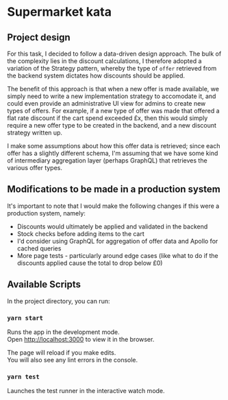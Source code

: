 # Supermarket kata

## Project design

For this task, I decided to follow a data-driven design approach. The bulk of the complexity lies in the discount calculations, I therefore adopted a variation of the Strategy pattern, whereby the type of `offer` retrieved from the backend system dictates how discounts should be applied. 

The benefit of this approach is that when a new offer is made available, we simply need to write a new implementation strategy to accomodate it, and could even provide an administrative UI view for admins to create new types of offers. For example, if a new type of offer was made that offered a flat rate discount if the cart spend exceeded £x, then this would simply require a new offer type to be created in the backend, and a new discount strategy written up.

I make some assumptions about how this offer data is retrieved; since each offer has a slightly different schema, I'm assuming that we have some kind of intermediary aggregation layer (perhaps GraphQL) that retrieves the various offer types.

## Modifications to be made in a production system

It's important to note that I would make the following changes if this were a production system, namely:

- Discounts would ultimately be applied and validated in the backend
- Stock checks before adding items to the cart
- I'd consider using GraphQL for aggregation of offer data and Apollo for cached queries
- More page tests - particularly around edge cases (like what to do if the discounts applied cause the total to drop below £0)

## Available Scripts

In the project directory, you can run:

### `yarn start`

Runs the app in the development mode.<br />
Open [http://localhost:3000](http://localhost:3000) to view it in the browser.

The page will reload if you make edits.<br />
You will also see any lint errors in the console.

### `yarn test`

Launches the test runner in the interactive watch mode.<br />
